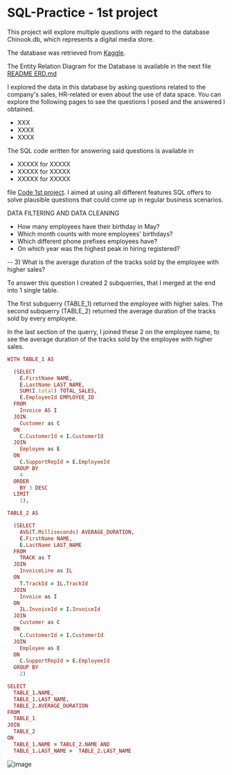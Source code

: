 # SQL-Practice - 1st project

This project will explore multiple questions with regard to the database Chinook.db, which represents a digital media store. 

The database was retrieved from [Kaggle](https://www.kaggle.com/datasets/marwandiab/chinookdatabase). 

The Entity Relation Diagram for the Database is available in the next file [README ERD.md](https://github.com/alexalra/SQL-Practice/blob/main/2.%20README%20ERD.md)

I explored the data in this database by asking questions related to the company's sales, HR-related or even about the use of data space. You can explore the following pages to see the questions I posed and the answered I obtained. 

- XXX
- XXXX
- XXXX

The SQL code written for answering said questions is available in

- XXXXX for XXXXX
- XXXXX for XXXXX
- XXXXX for XXXXX

file [Code 1st project](https://github.com/alexalra/SQL-Practice/blob/main/1.%20README%20Project%20introduction.md). I aimed at using all different features SQL offers to solve plausible questions that could come up in regular business scenarios. 


DATA FILTERING AND DATA CLEANING 
- How many employees have their birthday in May?
- Which month counts with more employees' birthdays?
- Which different phone prefixes employees have?
- On which year was the highest peak in hiring registered?

  

-- 3) What is the average duration of the tracks sold by the employee with higher sales?

To answer this question I created 2 subquerries, that I merged at the end into 1 single table.

The first subquerry (TABLE_1) returned the employee with higher sales.
The second subquerry (TABLE_2) returned the average duration of the tracks sold by every employee.

In the last section of the querry, I joined these 2 on the employee name, to see the average duration of the tracks sold by the employee with higher sales. 


```ruby
WITH TABLE_1 AS 

  (SELECT 
    E.FirstName NAME, 
    E.LastName LAST_NAME,
    SUM(I.total) TOTAL_SALES, 
    E.EmployeeId EMPLOYEE_ID 
  FROM 
    Invoice AS I
  JOIN 
    Customer as C
  ON 
    C.CustomerId = I.CustomerId
  JOIN 
    Employee as E
  ON 
    C.SupportRepId = E.EmployeeId
  GROUP BY 
    4
  ORDER 
    BY 3 DESC
  LIMIT 
    1),

TABLE_2 AS 

  (SELECT 
    AVG(T.Milliseconds) AVERAGE_DURATION, 
    E.FirstName NAME,
    E.LastName LAST_NAME
  FROM 
    TRACK as T
  JOIN 
    InvoiceLine as IL 
  ON 
    T.TrackId = IL.TrackId
  JOIN 
    Invoice as I
  ON 
    IL.InvoiceId = I.InvoiceId
  JOIN 
    Customer as C
  ON 
    C.CustomerId = I.CustomerId
  JOIN 
    Employee as E
  ON 
    C.SupportRepId = E.EmployeeId
  GROUP BY 
    2)

SELECT  
  TABLE_1.NAME, 
  TABLE_1.LAST_NAME,
  TABLE_2.AVERAGE_DURATION
FROM 
  TABLE_1
JOIN 
  TABLE_2
ON 
  TABLE_1.NAME = TABLE_2.NAME AND  
  TABLE_1.LAST_NAME =  TABLE_2.LAST_NAME
```

![image](https://github.com/alexalra/SQL-Practice/assets/78654579/d2b420a4-ea96-40ed-b27d-97d403ab1bb7)


